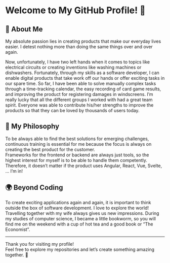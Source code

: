 # Welcome to My GitHub Profile! 🚀

## 🌟 About Me

My absolute passion lies in creating products that make our everyday lives easier.
I detest nothing more than doing the same things over and over again.

Now, unfortunately, I have two left hands when it comes to topics like electrical circuits or creating inventions like washing machines or dishwashers.
Fortunately, through my skills as a software developer, I can enable digital products that take work off our hands or offer exciting tasks in our spare time.
So far, I have been able to solve manually complex tasks through a time-tracking calendar, the easy recording of card game results, and improving the product for registering damages in windscreens.
I’m really lucky that all the different groups I worked with had a great team spirit.
Everyone was able to contribute his/her strengths to improve the products so that they can be loved by thousands of users today.

## 🚀 My Philosophy

To be always able to find the best solutions for emerging challenges, continuous training is essential for me because the focus is always on creating the best product for the customer.  
Frameworks for the frontend or backend are always just tools, so the highest interest for myself is to be able to handle them competently.
Therefore, it doesn’t matter if the product uses Angular, React, Vue, Svelte, … I’m in!

## 🌍 Beyond Coding

To create exciting applications again and again, it is important to think outside the box of software development.
I love to explore the world!
Travelling together with my wife always gives us new impressions.
During my studies of computer science, I became a little bookworm, so you will find me on the weekend with a cup of hot tea and a good book or “The Economist”.

---

Thank you for visiting my profile!  
Feel free to explore my repositories and let’s create something amazing together. 🌟
